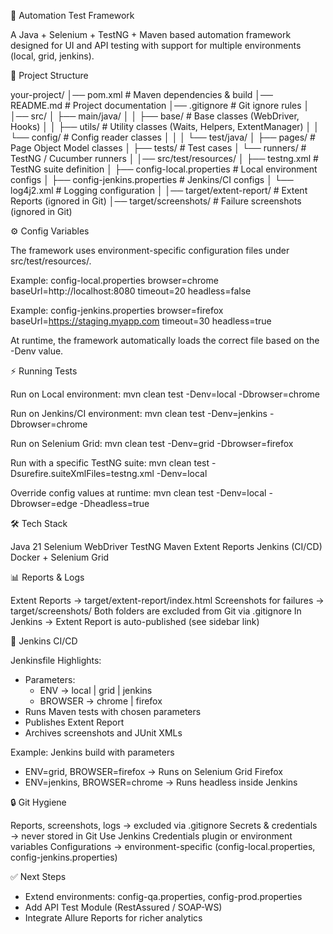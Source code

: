 🚀 Automation Test Framework

A Java + Selenium + TestNG + Maven based automation framework designed for UI and API testing with support for multiple environments (local, grid, jenkins).

📂 Project Structure

your-project/
│── pom.xml                   # Maven dependencies & build
│── README.md                 # Project documentation
│── .gitignore                # Git ignore rules
│
│── src/
│   ├── main/java/
│   │   ├── base/             # Base classes (WebDriver, Hooks)
│   │   ├── utils/            # Utility classes (Waits, Helpers, ExtentManager)
│   │   └── config/           # Config reader classes
│   │
│   └── test/java/
│       ├── pages/            # Page Object Model classes
│       ├── tests/            # Test cases
│       └── runners/          # TestNG / Cucumber runners
│
│── src/test/resources/
│   ├── testng.xml            # TestNG suite definition
│   ├── config-local.properties   # Local environment configs
│   ├── config-jenkins.properties # Jenkins/CI configs
│   └── log4j2.xml            # Logging configuration
│
│── target/extent-report/      # Extent Reports (ignored in Git)
│── target/screenshots/        # Failure screenshots (ignored in Git)

⚙️ Config Variables

The framework uses environment-specific configuration files under src/test/resources/.

Example: config-local.properties
browser=chrome
baseUrl=http://localhost:8080
timeout=20
headless=false

Example: config-jenkins.properties
browser=firefox
baseUrl=https://staging.myapp.com
timeout=30
headless=true

At runtime, the framework automatically loads the correct file based on the -Denv value.

⚡ Running Tests

Run on Local environment:
mvn clean test -Denv=local -Dbrowser=chrome

Run on Jenkins/CI environment:
mvn clean test -Denv=jenkins -Dbrowser=chrome

Run on Selenium Grid:
mvn clean test -Denv=grid -Dbrowser=firefox

Run with a specific TestNG suite:
mvn clean test -Dsurefire.suiteXmlFiles=testng.xml -Denv=local

Override config values at runtime:
mvn clean test -Denv=local -Dbrowser=edge -Dheadless=true

🛠 Tech Stack

Java 21
Selenium WebDriver
TestNG
Maven
Extent Reports
Jenkins (CI/CD)
Docker + Selenium Grid

📊 Reports & Logs

Extent Reports → target/extent-report/index.html
Screenshots for failures → target/screenshots/
Both folders are excluded from Git via .gitignore
In Jenkins → Extent Report is auto-published (see sidebar link)

🔧 Jenkins CI/CD

Jenkinsfile Highlights:
- Parameters:
    - ENV → local | grid | jenkins
    - BROWSER → chrome | firefox
- Runs Maven tests with chosen parameters
- Publishes Extent Report
- Archives screenshots and JUnit XMLs

Example: Jenkins build with parameters
- ENV=grid, BROWSER=firefox → Runs on Selenium Grid Firefox
- ENV=jenkins, BROWSER=chrome → Runs headless inside Jenkins

🔒 Git Hygiene

Reports, screenshots, logs → excluded via .gitignore
Secrets & credentials → never stored in Git
Use Jenkins Credentials plugin or environment variables
Configurations → environment-specific (config-local.properties, config-jenkins.properties)

✅ Next Steps

- Extend environments: config-qa.properties, config-prod.properties
- Add API Test Module (RestAssured / SOAP-WS)
- Integrate Allure Reports for richer analytics
